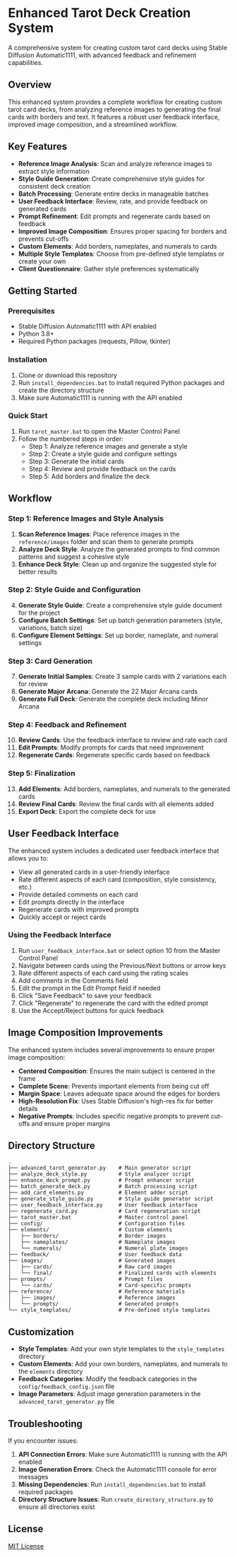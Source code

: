 # Enhanced Tarot Deck Creation System

A comprehensive system for creating custom tarot card decks using Stable Diffusion Automatic1111, with advanced feedback and refinement capabilities.

## Overview

This enhanced system provides a complete workflow for creating custom tarot card decks, from analyzing reference images to generating the final cards with borders and text. It features a robust user feedback interface, improved image composition, and a streamlined workflow.

## Key Features

- **Reference Image Analysis**: Scan and analyze reference images to extract style information
- **Style Guide Generation**: Create comprehensive style guides for consistent deck creation
- **Batch Processing**: Generate entire decks in manageable batches
- **User Feedback Interface**: Review, rate, and provide feedback on generated cards
- **Prompt Refinement**: Edit prompts and regenerate cards based on feedback
- **Improved Image Composition**: Ensures proper spacing for borders and prevents cut-offs
- **Custom Elements**: Add borders, nameplates, and numerals to cards
- **Multiple Style Templates**: Choose from pre-defined style templates or create your own
- **Client Questionnaire**: Gather style preferences systematically

## Getting Started

### Prerequisites

- Stable Diffusion Automatic1111 with API enabled
- Python 3.8+
- Required Python packages (requests, Pillow, tkinter)

### Installation

1. Clone or download this repository
2. Run `install_dependencies.bat` to install required Python packages and create the directory structure
3. Make sure Automatic1111 is running with the API enabled

### Quick Start

1. Run `tarot_master.bat` to open the Master Control Panel
2. Follow the numbered steps in order:
   - Step 1: Analyze reference images and generate a style
   - Step 2: Create a style guide and configure settings
   - Step 3: Generate the initial cards
   - Step 4: Review and provide feedback on the cards
   - Step 5: Add borders and finalize the deck

## Workflow

### Step 1: Reference Images and Style Analysis

1. **Scan Reference Images**: Place reference images in the `reference/images` folder and scan them to generate prompts
2. **Analyze Deck Style**: Analyze the generated prompts to find common patterns and suggest a cohesive style
3. **Enhance Deck Style**: Clean up and organize the suggested style for better results

### Step 2: Style Guide and Configuration

4. **Generate Style Guide**: Create a comprehensive style guide document for the project
5. **Configure Batch Settings**: Set up batch generation parameters (style, variations, batch size)
6. **Configure Element Settings**: Set up border, nameplate, and numeral settings

### Step 3: Card Generation

7. **Generate Initial Samples**: Create 3 sample cards with 2 variations each for review
8. **Generate Major Arcana**: Generate the 22 Major Arcana cards
9. **Generate Full Deck**: Generate the complete deck including Minor Arcana

### Step 4: Feedback and Refinement

10. **Review Cards**: Use the feedback interface to review and rate each card
11. **Edit Prompts**: Modify prompts for cards that need improvement
12. **Regenerate Cards**: Regenerate specific cards based on feedback

### Step 5: Finalization

13. **Add Elements**: Add borders, nameplates, and numerals to the generated cards
14. **Review Final Cards**: Review the final cards with all elements added
15. **Export Deck**: Export the complete deck for use

## User Feedback Interface

The enhanced system includes a dedicated user feedback interface that allows you to:

- View all generated cards in a user-friendly interface
- Rate different aspects of each card (composition, style consistency, etc.)
- Provide detailed comments on each card
- Edit prompts directly in the interface
- Regenerate cards with improved prompts
- Quickly accept or reject cards

### Using the Feedback Interface

1. Run `user_feedback_interface.bat` or select option 10 from the Master Control Panel
2. Navigate between cards using the Previous/Next buttons or arrow keys
3. Rate different aspects of each card using the rating scales
4. Add comments in the Comments field
5. Edit the prompt in the Edit Prompt field if needed
6. Click "Save Feedback" to save your feedback
7. Click "Regenerate" to regenerate the card with the edited prompt
8. Use the Accept/Reject buttons for quick feedback

## Image Composition Improvements

The enhanced system includes several improvements to ensure proper image composition:

- **Centered Composition**: Ensures the main subject is centered in the frame
- **Complete Scene**: Prevents important elements from being cut off
- **Margin Space**: Leaves adequate space around the edges for borders
- **High-Resolution Fix**: Uses Stable Diffusion's high-res fix for better details
- **Negative Prompts**: Includes specific negative prompts to prevent cut-offs and ensure proper margins

## Directory Structure

```
.
├── advanced_tarot_generator.py    # Main generator script
├── analyze_deck_style.py          # Style analyzer script
├── enhance_deck_prompt.py         # Prompt enhancer script
├── batch_generate_deck.py         # Batch processing script
├── add_card_elements.py           # Element adder script
├── generate_style_guide.py        # Style guide generator script
├── user_feedback_interface.py     # User feedback interface
├── regenerate_card.py             # Card regeneration script
├── tarot_master.bat               # Master control panel
├── config/                        # Configuration files
├── elements/                      # Custom elements
│   ├── borders/                   # Border images
│   ├── nameplates/                # Nameplate images
│   └── numerals/                  # Numeral plate images
├── feedback/                      # User feedback data
├── images/                        # Generated images
│   ├── cards/                     # Raw card images
│   └── final/                     # Finalized cards with elements
├── prompts/                       # Prompt files
│   └── cards/                     # Card-specific prompts
├── reference/                     # Reference materials
│   ├── images/                    # Reference images
│   └── prompts/                   # Generated prompts
└── style_templates/               # Pre-defined style templates
```

## Customization

- **Style Templates**: Add your own style templates to the `style_templates` directory
- **Custom Elements**: Add your own borders, nameplates, and numerals to the `elements` directory
- **Feedback Categories**: Modify the feedback categories in the `config/feedback_config.json` file
- **Image Parameters**: Adjust image generation parameters in the `advanced_tarot_generator.py` file

## Troubleshooting

If you encounter issues:

1. **API Connection Errors**: Make sure Automatic1111 is running with the API enabled
2. **Image Generation Errors**: Check the Automatic1111 console for error messages
3. **Missing Dependencies**: Run `install_dependencies.bat` to install required packages
4. **Directory Structure Issues**: Run `create_directory_structure.py` to ensure all directories exist

## License

[MIT License](LICENSE)
